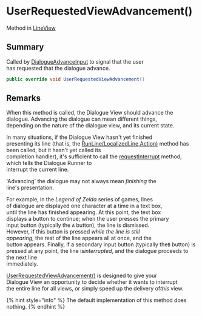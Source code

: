 # UserRequestedViewAdvancement()

Method in [LineView](yarn.unity.legacy.lineview.md)

## Summary

Called by [DialogueAdvanceInput](yarn.unity.legacy.dialogueadvanceinput.md) to signal that the user\
has requested that the dialogue advance.

```csharp
public override void UserRequestedViewAdvancement()
```

## Remarks

When this method is called, the Dialogue View should advance the\
dialogue. Advancing the dialogue can mean different things,\
depending on the nature of the dialogue view, and its current state.

In many situations, if the Dialogue View hasn't yet finished\
presenting its line (that is, the [RunLine(LocalizedLine,Action)](yarn.unity.legacy.dialogueviewbase.runline.md) method has been called, but it hasn't yet called its\
completion handler), it's sufficient to call the [requestInterrupt](yarn.unity.legacy.dialogueviewbase.requestinterrupt.md) method, which tells the Dialogue Runner to\
interrupt the current line.

'Advancing' the dialogue may not always mean _finishing_ the\
line's presentation.

For example, in the _Legend of Zelda_ series of games, lines\
of dialogue are displayed one character at a time in a text box,\
until the line has finished appearing. At this point, the text box\
displays a button to continue; when the user presses the primary\
input button (typically the `A` button), the line is dismissed.\
However, if this button is pressed _while the line is still_\
_appearing_, the rest of the line appears all at once, and the\
button appears. Finally, if a secondary input button (typically the`B` button) is pressed at any point, the line i&#x73;_&#x69;nterrupted_, and the dialogue proceeds to the next line\
immediately.

[UserRequestedViewAdvancement()](yarn.unity.legacy.dialogueviewbase.userrequestedviewadvancement.md) is designed to give your\
Dialogue View an opportunity to decide whether it wants to interrupt\
the entire line for all views, or simply speed up the delivery o&#x66;_&#x74;his_ view.

{% hint style="info" %}
The default implementation of this method does\
nothing.
{% endhint %}
